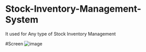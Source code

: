 # Stock-Inventory-Management-System
It used for Any type of Stock Inventory Management 


#Screen
![image](https://user-images.githubusercontent.com/46792207/86782913-489e4b80-c07d-11ea-9c24-a3fa10beac2a.png)
